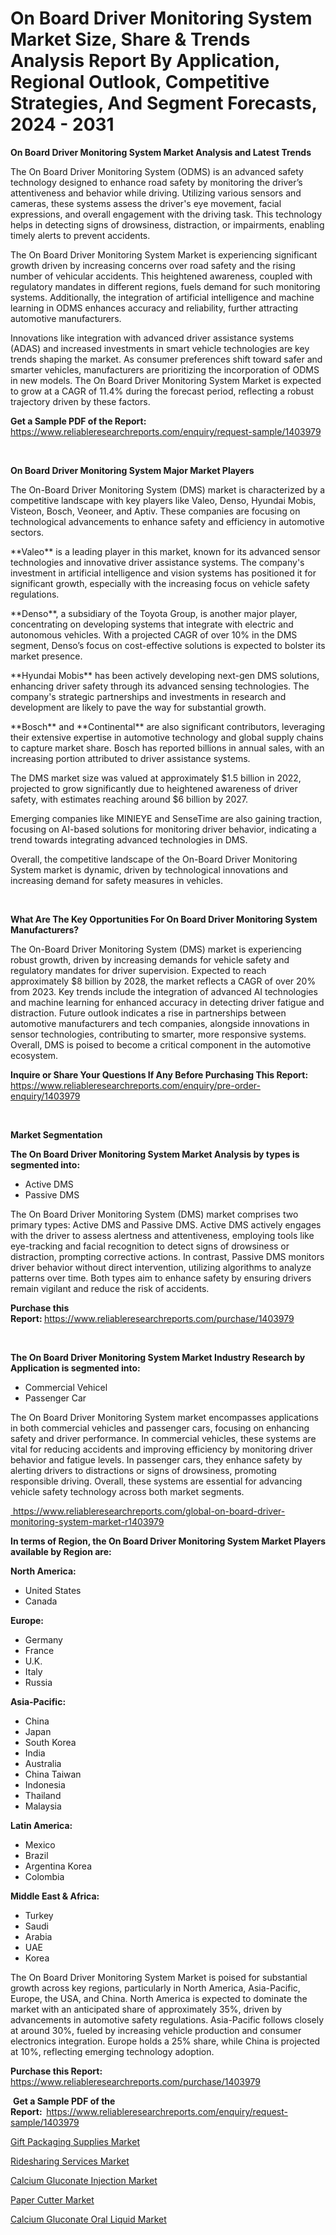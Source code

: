<p><h1>On Board Driver Monitoring System Market Size, Share & Trends Analysis Report By Application, Regional Outlook, Competitive Strategies, And Segment Forecasts, 2024 - 2031</h1></p><p><strong>On Board Driver Monitoring System Market Analysis and Latest Trends</strong></p>
<p><p>The On Board Driver Monitoring System (ODMS) is an advanced safety technology designed to enhance road safety by monitoring the driver’s attentiveness and behavior while driving. Utilizing various sensors and cameras, these systems assess the driver's eye movement, facial expressions, and overall engagement with the driving task. This technology helps in detecting signs of drowsiness, distraction, or impairments, enabling timely alerts to prevent accidents.</p><p>The On Board Driver Monitoring System Market is experiencing significant growth driven by increasing concerns over road safety and the rising number of vehicular accidents. This heightened awareness, coupled with regulatory mandates in different regions, fuels demand for such monitoring systems. Additionally, the integration of artificial intelligence and machine learning in ODMS enhances accuracy and reliability, further attracting automotive manufacturers. </p><p>Innovations like integration with advanced driver assistance systems (ADAS) and increased investments in smart vehicle technologies are key trends shaping the market. As consumer preferences shift toward safer and smarter vehicles, manufacturers are prioritizing the incorporation of ODMS in new models. The On Board Driver Monitoring System Market is expected to grow at a CAGR of 11.4% during the forecast period, reflecting a robust trajectory driven by these factors.</p></p>
<p><strong>Get a Sample PDF of the Report:&nbsp;</strong> <a href="https://www.reliableresearchreports.com/enquiry/request-sample/1403979?utm_campaign=1719&utm_medium=2&utm_source=Github&utm_content=ia&utm_term=23102024&utm_id=on-board-driver-monitoring-system">https://www.reliableresearchreports.com/enquiry/request-sample/1403979</a></p>
<p>&nbsp;</p>
<p><strong>On Board Driver Monitoring System Major Market Players</strong></p>
<p><p>The On-Board Driver Monitoring System (DMS) market is characterized by a competitive landscape with key players like Valeo, Denso, Hyundai Mobis, Visteon, Bosch, Veoneer, and Aptiv. These companies are focusing on technological advancements to enhance safety and efficiency in automotive sectors.</p><p>**Valeo** is a leading player in this market, known for its advanced sensor technologies and innovative driver assistance systems. The company's investment in artificial intelligence and vision systems has positioned it for significant growth, especially with the increasing focus on vehicle safety regulations. </p><p>**Denso**, a subsidiary of the Toyota Group, is another major player, concentrating on developing systems that integrate with electric and autonomous vehicles. With a projected CAGR of over 10% in the DMS segment, Denso’s focus on cost-effective solutions is expected to bolster its market presence.</p><p>**Hyundai Mobis** has been actively developing next-gen DMS solutions, enhancing driver safety through its advanced sensing technologies. The company's strategic partnerships and investments in research and development are likely to pave the way for substantial growth.</p><p>**Bosch** and **Continental** are also significant contributors, leveraging their extensive expertise in automotive technology and global supply chains to capture market share. Bosch has reported billions in annual sales, with an increasing portion attributed to driver assistance systems.</p><p>The DMS market size was valued at approximately $1.5 billion in 2022, projected to grow significantly due to heightened awareness of driver safety, with estimates reaching around $6 billion by 2027. </p><p>Emerging companies like MINIEYE and SenseTime are also gaining traction, focusing on AI-based solutions for monitoring driver behavior, indicating a trend towards integrating advanced technologies in DMS.</p><p>Overall, the competitive landscape of the On-Board Driver Monitoring System market is dynamic, driven by technological innovations and increasing demand for safety measures in vehicles.</p></p>
<p>&nbsp;</p>
<p><strong>What Are The Key Opportunities For On Board Driver Monitoring System Manufacturers?</strong></p>
<p><p>The On-Board Driver Monitoring System (DMS) market is experiencing robust growth, driven by increasing demands for vehicle safety and regulatory mandates for driver supervision. Expected to reach approximately $8 billion by 2028, the market reflects a CAGR of over 20% from 2023. Key trends include the integration of advanced AI technologies and machine learning for enhanced accuracy in detecting driver fatigue and distraction. Future outlook indicates a rise in partnerships between automotive manufacturers and tech companies, alongside innovations in sensor technologies, contributing to smarter, more responsive systems. Overall, DMS is poised to become a critical component in the automotive ecosystem.</p></p>
<p><strong>Inquire or Share Your Questions If Any Before Purchasing This Report:</strong> <a href="https://www.reliableresearchreports.com/enquiry/pre-order-enquiry/1403979?utm_campaign=1719&utm_medium=2&utm_source=Github&utm_content=ia&utm_term=23102024&utm_id=on-board-driver-monitoring-system">https://www.reliableresearchreports.com/enquiry/pre-order-enquiry/1403979</a></p>
<p>&nbsp;</p>
<p><strong>Market Segmentation</strong></p>
<p><strong>The On Board Driver Monitoring System Market Analysis by types is segmented into:</strong></p>
<p><ul><li>Active DMS</li><li>Passive DMS</li></ul></p>
<p><p>The On Board Driver Monitoring System (DMS) market comprises two primary types: Active DMS and Passive DMS. Active DMS actively engages with the driver to assess alertness and attentiveness, employing tools like eye-tracking and facial recognition to detect signs of drowsiness or distraction, prompting corrective actions. In contrast, Passive DMS monitors driver behavior without direct intervention, utilizing algorithms to analyze patterns over time. Both types aim to enhance safety by ensuring drivers remain vigilant and reduce the risk of accidents.</p></p>
<p><strong>Purchase this Report:&nbsp;</strong><a href="https://www.reliableresearchreports.com/purchase/1403979?utm_campaign=1719&utm_medium=2&utm_source=Github&utm_content=ia&utm_term=23102024&utm_id=on-board-driver-monitoring-system">https://www.reliableresearchreports.com/purchase/1403979</a></p>
<p>&nbsp;</p>
<p><strong>The On Board Driver Monitoring System Market Industry Research by Application is segmented into:</strong></p>
<p><ul><li>Commercial Vehicel</li><li>Passenger Car</li></ul></p>
<p><p>The On Board Driver Monitoring System market encompasses applications in both commercial vehicles and passenger cars, focusing on enhancing safety and driver performance. In commercial vehicles, these systems are vital for reducing accidents and improving efficiency by monitoring driver behavior and fatigue levels. In passenger cars, they enhance safety by alerting drivers to distractions or signs of drowsiness, promoting responsible driving. Overall, these systems are essential for advancing vehicle safety technology across both market segments.</p></p>
<p><a href="https://www.reliableresearchreports.com/global-on-board-driver-monitoring-system-market-r1403979?utm_campaign=1719&utm_medium=2&utm_source=Github&utm_content=ia&utm_term=23102024&utm_id=on-board-driver-monitoring-system">&nbsp;https://www.reliableresearchreports.com/global-on-board-driver-monitoring-system-market-r1403979</a></p>
<p><strong>In terms of Region, the On Board Driver Monitoring System Market Players available by Region are:</strong></p>
<p>
    <p> <strong> North America: </strong>
        <ul>
            <li>United States</li>
            <li>Canada</li>
        </ul>
        </p> 
    <p> <strong> Europe: </strong>
        <ul>
            <li>Germany</li>
            <li>France</li>
            <li>U.K.</li>
            <li>Italy</li>
            <li>Russia</li>
        </ul>
        </p> 
    <p> <strong> Asia-Pacific: </strong>
        <ul>
            <li>China</li>
            <li>Japan</li>
            <li>South Korea</li>
            <li>India</li>
            <li>Australia</li>
            <li>China Taiwan</li>
            <li>Indonesia</li>
            <li>Thailand</li>
            <li>Malaysia</li>
        </ul>
        </p> 
    <p> <strong> Latin America: </strong>
        <ul>
            <li>Mexico</li>
            <li>Brazil</li>
            <li>Argentina Korea</li>
            <li>Colombia</li>
        </ul>
        </p> 
    <p> <strong> Middle East & Africa: </strong>
        <ul>
            <li>Turkey</li>
            <li>Saudi</li>
            <li>Arabia</li>
            <li>UAE</li>
            <li>Korea</li>
        </ul>
    </p>
    </p>
<p><p>The On Board Driver Monitoring System Market is poised for substantial growth across key regions, particularly in North America, Asia-Pacific, Europe, the USA, and China. North America is expected to dominate the market with an anticipated share of approximately 35%, driven by advancements in automotive safety regulations. Asia-Pacific follows closely at around 30%, fueled by increasing vehicle production and consumer electronics integration. Europe holds a 25% share, while China is projected at 10%, reflecting emerging technology adoption.</p></p>
<p><strong>Purchase this Report: </strong><a href="https://www.reliableresearchreports.com/purchase/1403979?utm_campaign=1719&utm_medium=2&utm_source=Github&utm_content=ia&utm_term=23102024&utm_id=on-board-driver-monitoring-system">https://www.reliableresearchreports.com/purchase/1403979</a></p>
<p>&nbsp;<strong>Get a Sample PDF of the Report:&nbsp;&nbsp;</strong><a href="https://www.reliableresearchreports.com/enquiry/request-sample/1403979?utm_campaign=1719&utm_medium=2&utm_source=Github&utm_content=ia&utm_term=23102024&utm_id=on-board-driver-monitoring-system">https://www.reliableresearchreports.com/enquiry/request-sample/1403979</a></p>
<p><strong></strong></p>
<p><p><a href="https://www.linkedin.com/pulse/analyzing-gift-packaging-supplies-market-dynamics-growth-krn2c?utm_campaign=1719&utm_medium=2&utm_source=Github&utm_content=ia&utm_term=23102024&utm_id=on-board-driver-monitoring-system">Gift Packaging Supplies Market</a></p><p><a href="https://www.linkedin.com/pulse/navigating-global-ridesharing-services-market-from-trends-strategy-dxzse?utm_campaign=1719&utm_medium=2&utm_source=Github&utm_content=ia&utm_term=23102024&utm_id=on-board-driver-monitoring-system">Ridesharing Services Market</a></p><p><a href="https://www.linkedin.com/pulse/calcium-gluconate-injection-market-segmentation-geographical-iesbf?utm_campaign=1719&utm_medium=2&utm_source=Github&utm_content=ia&utm_term=23102024&utm_id=on-board-driver-monitoring-system">Calcium Gluconate Injection Market</a></p><p><a href="https://www.linkedin.com/pulse/paper-cutter-market-maturity-analysis-regional-disparities-growth-pot0e?utm_campaign=1719&utm_medium=2&utm_source=Github&utm_content=ia&utm_term=23102024&utm_id=on-board-driver-monitoring-system">Paper Cutter Market</a></p><p><a href="https://www.linkedin.com/pulse/global-calcium-gluconate-oral-liquid-market-forecast-2024--rsa9f?utm_campaign=1719&utm_medium=2&utm_source=Github&utm_content=ia&utm_term=23102024&utm_id=on-board-driver-monitoring-system">Calcium Gluconate Oral Liquid Market</a></p></p>